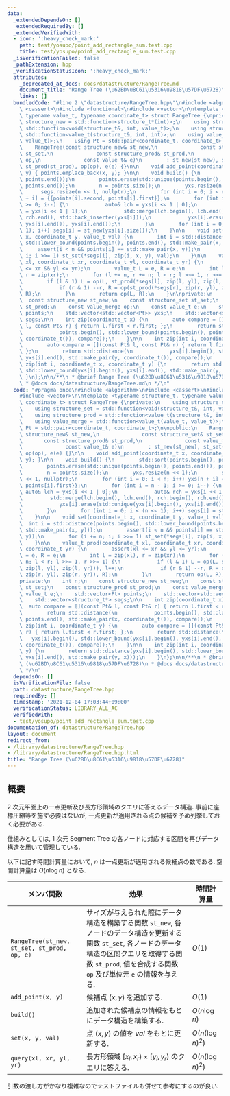 ```yaml
---
data:
  _extendedDependsOn: []
  _extendedRequiredBy: []
  _extendedVerifiedWith:
  - icon: ':heavy_check_mark:'
    path: test/yosupo/point_add_rectangle_sum.test.cpp
    title: test/yosupo/point_add_rectangle_sum.test.cpp
  _isVerificationFailed: false
  _pathExtension: hpp
  _verificationStatusIcon: ':heavy_check_mark:'
  attributes:
    _deprecated_at_docs: docs/datastructure/RangeTree.md
    document_title: "Range Tree (\u62BD\u8C61\u5316\u9818\u57DF\u6728)"
    links: []
  bundledCode: "#line 2 \"datastructure/RangeTree.hpp\"\n#include <algorithm>\n#include\
    \ <cassert>\n#include <functional>\n#include <vector>\n\ntemplate <typename structure_t,\
    \ typename value_t, typename coordinate_t> struct RangeTree {\nprivate:\n    using\
    \ structure_new = std::function<structure_t*(int)>;\n    using structure_set =\
    \ std::function<void(structure_t&, int, value_t)>;\n    using structure_prod =\
    \ std::function<value_t(structure_t&, int, int)>;\n    using value_merge = std::function<value_t(value_t,\
    \ value_t)>;\n    using Pt = std::pair<coordinate_t, coordinate_t>;\n\npublic:\n\
    \    RangeTree(const structure_new& st_new,\n              const structure_set&\
    \ st_set,\n              const structure_prod& st_prod,\n              const value_merge&\
    \ op,\n              const value_t& e)\n        : st_new(st_new), st_set(st_set),\
    \ st_prod(st_prod), op(op), e(e) {}\n\n    void add_point(coordinate_t x, coordinate_t\
    \ y) { points.emplace_back(x, y); }\n\n    void build() {\n        std::sort(points.begin(),\
    \ points.end());\n        points.erase(std::unique(points.begin(), points.end()),\
    \ points.end());\n        n = points.size();\n        yxs.resize(n << 1);\n  \
    \      segs.resize(n << 1, nullptr);\n        for (int i = 0; i < n; i++) yxs[n\
    \ + i] = {{points[i].second, points[i].first}};\n        for (int i = n - 1; i\
    \ >= 0; i--) {\n            auto& lch = yxs[i << 1 | 0];\n            auto& rch\
    \ = yxs[i << 1 | 1];\n            std::merge(lch.begin(), lch.end(), rch.begin(),\
    \ rch.end(), std::back_inserter(yxs[i]));\n            yxs[i].erase(std::unique(yxs[i].begin(),\
    \ yxs[i].end()), yxs[i].end());\n        }\n        for (int i = 0; i < (n <<\
    \ 1); i++) segs[i] = st_new(yxs[i].size());\n    }\n\n    void set(coordinate_t\
    \ x, coordinate_t y, value_t val) {\n        int i = std::distance(points.begin(),\
    \ std::lower_bound(points.begin(), points.end(), std::make_pair(x, y)));\n   \
    \     assert(i < n && points[i] == std::make_pair(x, y));\n        for (i += n;\
    \ i; i >>= 1) st_set(*segs[i], zip(i, x, y), val);\n    }\n\n    value_t prod(coordinate_t\
    \ xl, coordinate_t xr, coordinate_t yl, coordinate_t yr) {\n        assert(xl\
    \ <= xr && yl <= yr);\n        value_t L = e, R = e;\n        int l = zip(xl),\
    \ r = zip(xr);\n        for (l += n, r += n; l < r; l >>= 1, r >>= 1) {\n    \
    \        if (l & 1) L = op(L, st_prod(*segs[l], zip(l, yl), zip(l, yr))), l++;\n\
    \            if (r & 1) --r, R = op(st_prod(*segs[r], zip(r, yl), zip(r, yr)),\
    \ R);\n        }\n        return op(L, R);\n    }\n\nprivate:\n    int n;\n  \
    \  const structure_new st_new;\n    const structure_set st_set;\n    const structure_prod\
    \ st_prod;\n    const value_merge op;\n    const value_t e;\n    std::vector<Pt>\
    \ points;\n    std::vector<std::vector<Pt>> yxs;\n    std::vector<structure_t*>\
    \ segs;\n\n    int zip(coordinate_t x) {\n        auto compare = [](const Pt&\
    \ l, const Pt& r) { return l.first < r.first; };\n        return std::distance(\n\
    \            points.begin(), std::lower_bound(points.begin(), points.end(), std::make_pair(x,\
    \ coordinate_t()), compare));\n    }\n\n    int zip(int i, coordinate_t y) {\n\
    \        auto compare = [](const Pt& l, const Pt& r) { return l.first < r.first;\
    \ };\n        return std::distance(\n            yxs[i].begin(), std::lower_bound(yxs[i].begin(),\
    \ yxs[i].end(), std::make_pair(y, coordinate_t()), compare));\n    }\n\n    int\
    \ zip(int i, coordinate_t x, coordinate_t y) {\n        return std::distance(yxs[i].begin(),\
    \ std::lower_bound(yxs[i].begin(), yxs[i].end(), std::make_pair(y, x)));\n   \
    \ }\n};\n\n/**\n * @brief Range Tree (\u62BD\u8C61\u5316\u9818\u57DF\u6728)\n\
    \ * @docs docs/datastructure/RangeTree.md\n */\n"
  code: "#pragma once\n#include <algorithm>\n#include <cassert>\n#include <functional>\n\
    #include <vector>\n\ntemplate <typename structure_t, typename value_t, typename\
    \ coordinate_t> struct RangeTree {\nprivate:\n    using structure_new = std::function<structure_t*(int)>;\n\
    \    using structure_set = std::function<void(structure_t&, int, value_t)>;\n\
    \    using structure_prod = std::function<value_t(structure_t&, int, int)>;\n\
    \    using value_merge = std::function<value_t(value_t, value_t)>;\n    using\
    \ Pt = std::pair<coordinate_t, coordinate_t>;\n\npublic:\n    RangeTree(const\
    \ structure_new& st_new,\n              const structure_set& st_set,\n       \
    \       const structure_prod& st_prod,\n              const value_merge& op,\n\
    \              const value_t& e)\n        : st_new(st_new), st_set(st_set), st_prod(st_prod),\
    \ op(op), e(e) {}\n\n    void add_point(coordinate_t x, coordinate_t y) { points.emplace_back(x,\
    \ y); }\n\n    void build() {\n        std::sort(points.begin(), points.end());\n\
    \        points.erase(std::unique(points.begin(), points.end()), points.end());\n\
    \        n = points.size();\n        yxs.resize(n << 1);\n        segs.resize(n\
    \ << 1, nullptr);\n        for (int i = 0; i < n; i++) yxs[n + i] = {{points[i].second,\
    \ points[i].first}};\n        for (int i = n - 1; i >= 0; i--) {\n           \
    \ auto& lch = yxs[i << 1 | 0];\n            auto& rch = yxs[i << 1 | 1];\n   \
    \         std::merge(lch.begin(), lch.end(), rch.begin(), rch.end(), std::back_inserter(yxs[i]));\n\
    \            yxs[i].erase(std::unique(yxs[i].begin(), yxs[i].end()), yxs[i].end());\n\
    \        }\n        for (int i = 0; i < (n << 1); i++) segs[i] = st_new(yxs[i].size());\n\
    \    }\n\n    void set(coordinate_t x, coordinate_t y, value_t val) {\n      \
    \  int i = std::distance(points.begin(), std::lower_bound(points.begin(), points.end(),\
    \ std::make_pair(x, y)));\n        assert(i < n && points[i] == std::make_pair(x,\
    \ y));\n        for (i += n; i; i >>= 1) st_set(*segs[i], zip(i, x, y), val);\n\
    \    }\n\n    value_t prod(coordinate_t xl, coordinate_t xr, coordinate_t yl,\
    \ coordinate_t yr) {\n        assert(xl <= xr && yl <= yr);\n        value_t L\
    \ = e, R = e;\n        int l = zip(xl), r = zip(xr);\n        for (l += n, r +=\
    \ n; l < r; l >>= 1, r >>= 1) {\n            if (l & 1) L = op(L, st_prod(*segs[l],\
    \ zip(l, yl), zip(l, yr))), l++;\n            if (r & 1) --r, R = op(st_prod(*segs[r],\
    \ zip(r, yl), zip(r, yr)), R);\n        }\n        return op(L, R);\n    }\n\n\
    private:\n    int n;\n    const structure_new st_new;\n    const structure_set\
    \ st_set;\n    const structure_prod st_prod;\n    const value_merge op;\n    const\
    \ value_t e;\n    std::vector<Pt> points;\n    std::vector<std::vector<Pt>> yxs;\n\
    \    std::vector<structure_t*> segs;\n\n    int zip(coordinate_t x) {\n      \
    \  auto compare = [](const Pt& l, const Pt& r) { return l.first < r.first; };\n\
    \        return std::distance(\n            points.begin(), std::lower_bound(points.begin(),\
    \ points.end(), std::make_pair(x, coordinate_t()), compare));\n    }\n\n    int\
    \ zip(int i, coordinate_t y) {\n        auto compare = [](const Pt& l, const Pt&\
    \ r) { return l.first < r.first; };\n        return std::distance(\n         \
    \   yxs[i].begin(), std::lower_bound(yxs[i].begin(), yxs[i].end(), std::make_pair(y,\
    \ coordinate_t()), compare));\n    }\n\n    int zip(int i, coordinate_t x, coordinate_t\
    \ y) {\n        return std::distance(yxs[i].begin(), std::lower_bound(yxs[i].begin(),\
    \ yxs[i].end(), std::make_pair(y, x)));\n    }\n};\n\n/**\n * @brief Range Tree\
    \ (\u62BD\u8C61\u5316\u9818\u57DF\u6728)\n * @docs docs/datastructure/RangeTree.md\n\
    \ */\n"
  dependsOn: []
  isVerificationFile: false
  path: datastructure/RangeTree.hpp
  requiredBy: []
  timestamp: '2021-12-04 17:03:44+09:00'
  verificationStatus: LIBRARY_ALL_AC
  verifiedWith:
  - test/yosupo/point_add_rectangle_sum.test.cpp
documentation_of: datastructure/RangeTree.hpp
layout: document
redirect_from:
- /library/datastructure/RangeTree.hpp
- /library/datastructure/RangeTree.hpp.html
title: "Range Tree (\u62BD\u8C61\u5316\u9818\u57DF\u6728)"
---
```

## 概要
2 次元平面上の一点更新及び長方形領域のクエリに答えるデータ構造. 事前に座標圧縮等を施す必要はないが, 一点更新が適用される点の候補を予め列挙しておく必要がある.

仕組みとしては, 1 次元 Segment Tree の各ノードに対応する区間を再びデータ構造を用いて管理している.

以下に記す時間計算量において, $n$ は一点更新が適用される候補点の数である. 空間計算量は $O(n \log n)$ となる.

| メンバ関数                                  | 効果                                                                                                                                                                                                                 | 時間計算量       |
| ------------------------------------------- | -------------------------------------------------------------------------------------------------------------------------------------------------------------------------------------------------------------------- | ---------------- |
| `RangeTree(st_new, st_set, st_prod, op, e)` | サイズが与えられた際にデータ構造を構築する関数 `st_new`, 各ノードのデータ構造を更新する関数 `st_set`, 各ノードのデータ構造の区間クエリを取得する関数 `st_prod`, 値を合成する関数 `op` 及び単位元 `e` の情報を与える. | $O(1)$           |
| `add_point(x, y)`                           | 候補点 $(x, y)$ を追加する.                                                                                                                                                                                          | $O(1)$           |
| `build()`                                   | 追加された候補点の情報をもとにデータ構造を構築する.                                                                                                                                                                  | $O(n \log n)$    |
| `set(x, y, val)`                            | 点 $(x, y)$ の値を $val$ をもとに更新する.                                                                                                                                                                           | $O(n(\log n)^2)$ |
| `query(xl, xr, yl, yr)`                     | 長方形領域 $[x_l, x_r) \times [y_l, y_r)$ のクエリに答える.                                                                                                                                                          | $O(n(\log n)^2)$ |

引数の渡し方がかなり複雑なのでテストファイルも併せて参考にするのが良い.
